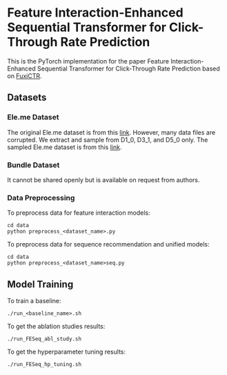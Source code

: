 # Feature Interaction-Enhanced Sequential Transformer for Click-Through Rate Prediction

This is the PyTorch implementation for the paper Feature Interaction-Enhanced Sequential Transformer for Click-Through Rate Prediction based on [FuxiCTR](https://github.com/xue-pai/FuxiCTR). 

## Datasets

### Ele.me Dataset

The original Ele.me dataset is from this [link](https://tianchi.aliyun.com/dataset/131047). However, many data files are corrupted. We extract and sample from D1_0, D3_1, and D5_0 only. The sampled Ele.me dataset is from this [link](https://drive.google.com/drive/folders/1azJt4ZbKOYeO8wDT-M06rUx09WRckWaG). 

### Bundle Dataset

It cannot be shared openly but is available on request from authors.

### Data Preprocessing

To preprocess data for feature interaction models:

```
cd data 
python preprocess_<dataset_name>.py
```
To preprocess data for sequence recommendation and unified models:

```
cd data 
python preprocess_<dataset_name>seq.py
```
## Model Training
To train a baseline:
```
./run_<baseline_name>.sh
```
To get the ablation studies results:
```
./run_FESeq_abl_study.sh
```
To get the hyperparameter tuning results:
```
./run_FESeq_hp_tuning.sh
```

